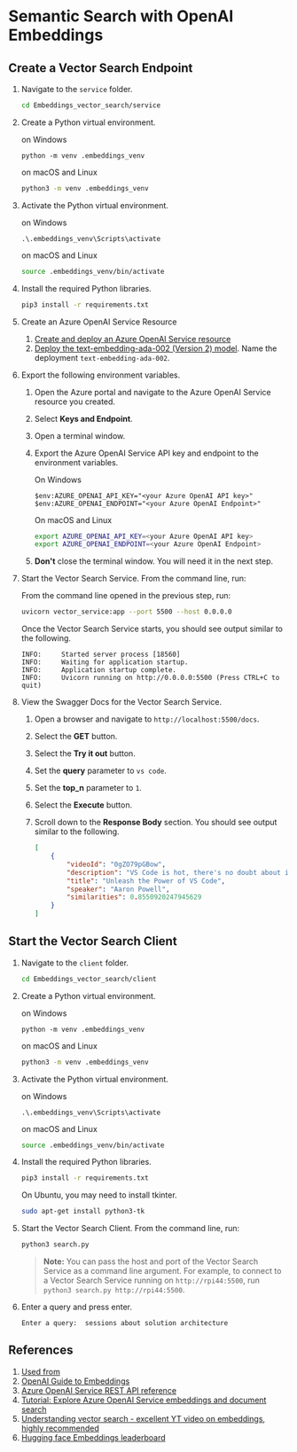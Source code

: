 # Semantic Search with OpenAI Embeddings

## Create a Vector Search Endpoint

1. Navigate to the `service` folder.

    ```bash
    cd Embeddings_vector_search/service
    ```

2. Create a Python virtual environment.

   on Windows

    ```pwsh
    python -m venv .embeddings_venv
    ```

    on macOS and Linux

    ```bash
    python3 -m venv .embeddings_venv
    ```

3. Activate the Python virtual environment.

    on Windows

    ```pwsh
    .\.embeddings_venv\Scripts\activate
    ```

    on macOS and Linux

    ```bash
    source .embeddings_venv/bin/activate
    ```

4. Install the required Python libraries.

    ```bash
    pip3 install -r requirements.txt
    ```

5. Create an Azure OpenAI Service Resource

   1. [Create and deploy an Azure OpenAI Service resource](https://learn.microsoft.com/azure/ai-services/openai/how-to/create-resource?pivots=web-portal)
   2. [Deploy the text-embedding-ada-002 (Version 2) model](https://learn.microsoft.com/azure/ai-services/openai/tutorials/embeddings?tabs=command-line). Name the deployment `text-embedding-ada-002`.

6. Export the following environment variables.

    1. Open the Azure portal and navigate to the Azure OpenAI Service resource you created.
    2. Select **Keys and Endpoint**.
    3. Open a terminal window.
    4. Export the Azure OpenAI Service API key and endpoint to the environment variables.

        On Windows

        ```pwsh
        $env:AZURE_OPENAI_API_KEY="<your Azure OpenAI API key>"
        $env:AZURE_OPENAI_ENDPOINT="<your Azure OpenAI Endpoint>"
        ```

        On macOS and Linux

        ```bash
        export AZURE_OPENAI_API_KEY=<your Azure OpenAI API key>
        export AZURE_OPENAI_ENDPOINT=<your Azure OpenAI Endpoint>
        ```

    5. **Don't** close the terminal window. You will need it in the next step.

7.   Start the Vector Search Service. From the command line, run:

        From the command line opened in the previous step, run:

        ```bash
        uvicorn vector_service:app --port 5500 --host 0.0.0.0
        ```

        Once the Vector Search Service starts, you should see output similar to the following.

        ```text
        INFO:     Started server process [18560]
        INFO:     Waiting for application startup.
        INFO:     Application startup complete.
        INFO:     Uvicorn running on http://0.0.0.0:5500 (Press CTRL+C to quit)
        ```

8. View the Swagger Docs for the Vector Search Service.

    1. Open a browser and navigate to `http://localhost:5500/docs`.
    2. Select the **GET** button.
    3. Select the **Try it out** button.
    4. Set the **query** parameter to `vs code`.
    5. Set the **top_n** parameter to `1`.
    6. Select the **Execute** button.
    7. Scroll down to the **Response Body** section. You should see output similar to the following.

        ```json
        [
            {
                "videoId": "0gZO79pGBow",
                "description": "VS Code is hot, there's no doubt about it being an utterly amazing editor, but I ask you, are you using it to its full potential? Let's go on a journey together and look to unlock the real power that you can get out of VS Code. Whether it's with shortcuts or extensions, environment standardisation and remote development, collaboration to integrations, there's so many things to uncover that can take you from a user to a pro in no time.\\n\\nThis session will leave you itching to get back into your editor and code up a storm on that next piece of work.\\n\\nNo experience necessary\\n45 mins\\nCore/Non Technical Skills\\nAaron is a Developer Advocate at Microsoft. Having spent 15 years doing web development he's seen it all, from browser wars, the rise of AJAX and the fall of 20 JavaScript frameworks (and that was just yesterday!). Always tinkering with something new he explores crazy ideas like writing your own implementation of numbers in .NET, creating IoC in JavaScript or implementing tic-tac-toe using git commits.",
                "title": "Unleash the Power of VS Code",
                "speaker": "Aaron Powell",
                "similarities": 0.8550920247945629
            }
        ]
        ```

## Start the Vector Search Client

1. Navigate to the `client` folder.

    ```bash
    cd Embeddings_vector_search/client
    ```

3. Create a Python virtual environment.

   on Windows

    ```pwsh
    python -m venv .embeddings_venv
    ```

    on macOS and Linux

    ```bash
    python3 -m venv .embeddings_venv
    ```

5. Activate the Python virtual environment.

    on Windows

    ```pwsh
    .\.embeddings_venv\Scripts\activate
    ```

    on macOS and Linux

    ```bash
    source .embeddings_venv/bin/activate
    ```

1. Install the required Python libraries.

    ```bash
    pip3 install -r requirements.txt
    ```

    On Ubuntu, you may need to install tkinter.

    ```bash
    sudo apt-get install python3-tk
    ```

1. Start the Vector Search Client. From the command line, run:

    ```bash
    python3 search.py
    ```

    > **Note:** You can pass the host and port of the Vector Search Service as a command line argument. For example, to connect to a Vector Search Service running on `http://rpi44:5500`, run `python3 search.py http://rpi44:5500`.

1. Enter a query and press enter.

    ```text
    Enter a query:  sessions about solution architecture
    ```


## References
1. [Used from](https://github.com/gloveboxes/Semantic-Search-with-OpenAI-Embeddings-and-Functions)
1. [OpenAI Guide to Embeddings](https://platform.openai.com/docs/guides/embeddings)
1. [Azure OpenAI Service REST API reference](https://learn.microsoft.com/azure/ai-services/openai/reference)
1. [Tutorial: Explore Azure OpenAI Service embeddings and document search](https://learn.microsoft.com/azure/ai-services/openai/tutorials/embeddings?tabs=command-line)
1. [Understanding vector search - excellent YT video on embeddings, highly recommended](https://www.youtube.com/watch?v=xzHhZh7F25I)
1. [Hugging face Embeddings leaderboard](https://huggingface.co/blog/mteb)
   
